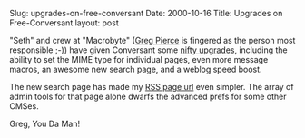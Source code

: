 Slug: upgrades-on-free-conversant
Date: 2000-10-16
Title: Upgrades on Free-Conversant
layout: post

&quot;Seth&quot; and crew at &quot;Macrobyte&quot; (<a href="http://www.turtleprod.com/greg/index">Greg Pierce</a> is fingered as the person most responsible ;-)) have given Conversant some <a href="http://www.free-conversant.com/free-conversant/support/1558">nifty upgrades</a>, including the ability to set the MIME type for individual pages, even more message macros, an awesome new search page, and a weblog speed boost.

The new search page has made my <a href="http://www.redmonk.net/recentRedmonk.rss">RSS page url</a> even simpler. The array of admin tools for that page alone dwarfs the advanced prefs for some other CMSes.

Greg, You Da Man!
